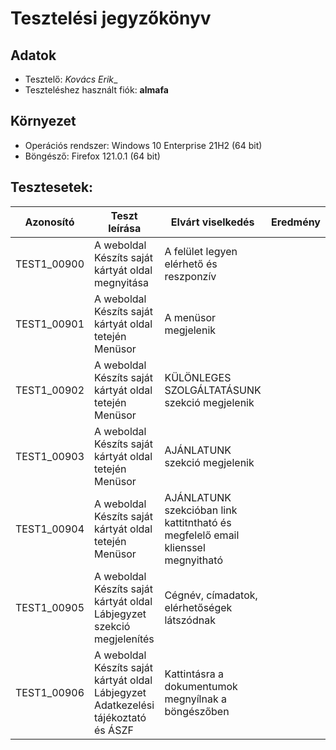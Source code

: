 # Tesztelési jegyzőkönyv

## Adatok

- Tesztelő: _Kovács Erik__
- Teszteléshez használt fiók: __almafa__

## Környezet

- Operációs rendszer: Windows 10 Enterprise 21H2 (64 bit) 
- Böngésző: Firefox 121.0.1 (64 bit)

## Tesztesetek:

| Azonosító | Teszt leírása | Elvárt viselkedés | Eredmény |
|-----------|---------------|-------------------|----------|
| TEST1_00900 | A weboldal Készíts saját kártyát oldal megnyitása | A felület legyen elérhető és reszponzív|        |
| TEST1_00901 | A weboldal Készíts saját kártyát oldal tetején Menüsor | A menüsor megjelenik |        |
| TEST1_00902 | A weboldal Készíts saját kártyát oldal tetején Menüsor | KÜLÖNLEGES SZOLGÁLTATÁSUNK szekció megjelenik |        |
| TEST1_00903 | A weboldal Készíts saját kártyát oldal tetején Menüsor | AJÁNLATUNK szekció megjelenik |        |
| TEST1_00904 | A weboldal Készíts saját kártyát oldal tetején Menüsor | AJÁNLATUNK szekcióban link kattitntható és megfelelő email klienssel megnyitható |        |
| TEST1_00905 | A weboldal Készíts saját kártyát oldal Lábjegyzet szekció megjelenítés | Cégnév, címadatok, elérhetőségek látszódnak |        |
| TEST1_00906 | A weboldal Készíts saját kártyát oldal Lábjegyzet Adatkezelési tájékoztató és ÁSZF | Kattintásra a dokumentumok megnyílnak a böngészőben |        |
